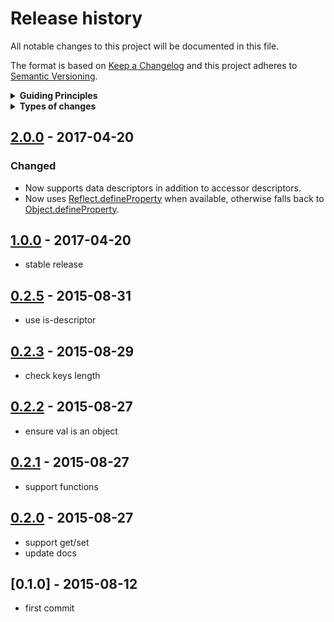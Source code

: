 # Release history

All notable changes to this project will be documented in this file.

The format is based on [Keep a Changelog](http://keepachangelog.com/en/1.0.0/)
and this project adheres to [Semantic Versioning](http://semver.org/spec/v2.0.0.html).

<details>
  <summary><strong>Guiding Principles</strong></summary>

- Changelogs are for humans, not machines.
- There should be an entry for every single version.
- The same types of changes should be grouped.
- Versions and sections should be linkable.
- The latest version comes first.
- The release date of each versions is displayed.
- Mention whether you follow Semantic Versioning.

</details>

<details>
  <summary><strong>Types of changes</strong></summary>

Changelog entries are classified using the following labels _(from [keep-a-changelog](http://keepachangelog.com/)_):

- `Added` for new features.
- `Changed` for changes in existing functionality.
- `Deprecated` for soon-to-be removed features.
- `Removed` for now removed features.
- `Fixed` for any bug fixes.
- `Security` in case of vulnerabilities.

</details>

## [2.0.0] - 2017-04-20

### Changed

- Now supports data descriptors in addition to accessor descriptors.
- Now uses [Reflect.defineProperty][reflect] when available, otherwise falls back to [Object.defineProperty][object]. 

## [1.0.0] - 2017-04-20

- stable release

## [0.2.5] - 2015-08-31

- use is-descriptor

## [0.2.3] - 2015-08-29

- check keys length

## [0.2.2] - 2015-08-27

- ensure val is an object

## [0.2.1] - 2015-08-27

- support functions

## [0.2.0] - 2015-08-27

- support get/set
- update docs

## [0.1.0] - 2015-08-12

- first commit

[2.0.0]: https://github.com/jonschlinkert/define-property/compare/1.0.0...2.0.0
[1.0.0]: https://github.com/jonschlinkert/define-property/compare/0.2.5...1.0.0
[0.2.5]: https://github.com/jonschlinkert/define-property/compare/0.2.3...0.2.5
[0.2.3]: https://github.com/jonschlinkert/define-property/compare/0.2.2...0.2.3
[0.2.2]: https://github.com/jonschlinkert/define-property/compare/0.2.1...0.2.2
[0.2.1]: https://github.com/jonschlinkert/define-property/compare/0.2.0...0.2.1
[0.2.0]: https://github.com/jonschlinkert/define-property/compare/0.1.3...0.2.0

[keep-a-changelog]: https://github.com/olivierlacan/keep-a-changelog

[object]: https://developer.mozilla.org/en-US/docs/Web/JavaScript/Reference/Global_Objects/Object/defineProperty
[reflect]: https://developer.mozilla.org/en-US/docs/Web/JavaScript/Reference/Global_Objects/Reflect/defineProperty
